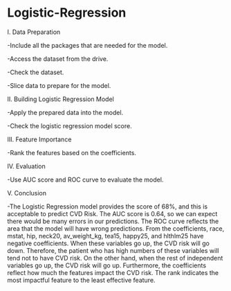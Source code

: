 # Logistic-Regression

I. Data Preparation

-Include all the packages that are needed for the model.

-Access the dataset from the drive.

-Check the dataset.

-Slice data to prepare for the model.

II. Building Logistic Regression Model

-Apply the prepared data into the model.

-Check the logistic regression model score.

III. Feature Importance

-Rank the features based on the coefficients.

IV. Evaluation

-Use AUC score and ROC curve to evaluate the model.

V. Conclusion

-The Logistic Regression model provides the score of 68%, and this is acceptable to predict CVD Risk. The AUC score is 0.64, so we can expect there would be many errors in our predictions. The ROC curve reflects the area that the model will have wrong predictions. From the coefficients, race, mstat, hip, neck20, av_weight_kg, tea15, happy25, and hlthlm25 have negative coefficients. When these variables go up, the CVD risk will go down. Therefore, the patient who has high numbers of these variables will tend not to have CVD risk. On the other hand, when the rest of independent variables go up, the CVD risk will go up. Furthermore, the coefficients reflect how much the features impact the CVD risk. The rank indicates the most impactful feature to the least effective feature.  
